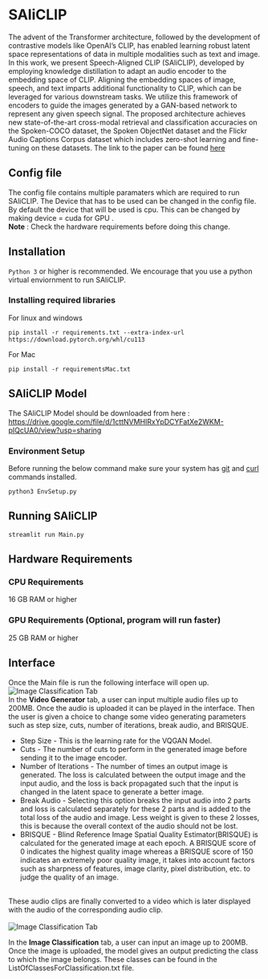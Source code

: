 # SAliCLIP
The advent of the Transformer architecture, followed by the development of contrastive models like OpenAI’s CLIP, has enabled learning robust latent space representations of data in multiple modalities such as text and image. In this work, we present Speech-Aligned CLIP (SAliCLIP), developed by employing knowledge distillation to adapt an audio encoder to the embedding space of CLIP. Aligning the embedding spaces of image, speech, and text imparts additional functionality to CLIP, which can be leveraged for various downstream tasks. We utilize this framework of encoders to guide the images generated by a GAN-based network to represent any given speech signal. The proposed architecture achieves new state-of-the-art cross-modal retrieval and classification accuracies on the Spoken-COCO dataset, the Spoken ObjectNet dataset and the Flickr Audio Captions Corpus dataset which includes zero-shot learning and fine-tuning on these datasets. The link to the paper can be found [here](https://ieeexplore.ieee.org/document/10270664)
## Config file
The config file contains multiple paramaters which are required to run SAliCLIP. The Device that has to be used can be changed in the config file. By default the device that will be used is cpu. This can be changed by making device = cuda for GPU . </br>
**Note** : Check the hardware requirements before doing this change.
## Installation
```Python 3``` or higher is recommended. We encourage that you use a python virtual enviornment to run SAliCLIP.
### Installing required libraries
For linux and windows
```
pip install -r requirements.txt --extra-index-url https://download.pytorch.org/whl/cu113
```
For Mac
```
pip install -r requirementsMac.txt 
```
## SAliCLIP Model
The SAliCLIP Model should be downloaded from here : https://drive.google.com/file/d/1cttNVMHIRxYpDCYFatXe2WKM-pIQcUA0/view?usp=sharing
### Environment Setup
Before running the below command make sure your system has [git](https://www.atlassian.com/git/tutorials/install-git) and [curl](https://help.ubidots.com/en/articles/2165289-learn-how-to-install-run-curl-on-windows-macosx-linux) commands installed.
```
python3 EnvSetup.py
```
## Running SAliCLIP
```
streamlit run Main.py
```
## Hardware Requirements
### CPU Requirements
16 GB RAM or higher 
### GPU Requirements (Optional, program will run faster)
25 GB RAM or higher
## Interface
Once the Main file is run the following interface will open up.
</br>
<img alt="Image Classification Tab" src="Images/Video_Generator.png">
</br>
In the **Video Generator** tab, a user can input multiple audio files up to 200MB. Once the audio is uploaded it can be played in the interface. Then the user is given a choice to change some video generating parameters such as step size, cuts, number of iterations, break audio, and BRISQUE.</br> 
+ Step Size - This is the learning rate for the VQGAN Model.
+ Cuts - The number of cuts to perform in the generated image before sending it to the image encoder.
+ Number of Iterations - The number of times an output image is generated. The loss is calculated between the output image and the input audio, and the loss is back propagated such that the input is changed in the latent space to generate a better image.
+ Break Audio - Selecting this option breaks the input audio into 2 parts and loss is calculated separately for these 2 parts and is added to the total loss of the audio and image. Less weight is given to these 2 losses, this is because the overall context of the audio should not be lost.
+ BRISQUE - Blind Reference Image Spatial Quality Estimator(BRISQUE) is calculated for the generated image at each epoch. A BRISQUE score of 0 indicates the highest quality image whereas a BRISQUE score of 150 indicates an extremely poor quality image, it takes into account factors such as sharpness of features, image clarity, pixel distribution, etc. to judge the quality of an image.</br>
</br>
These audio clips are finally converted to a video which is later displayed with the audio of the corresponding audio clip.</br>
</br>
<img alt="Image Classification Tab" src="Images/Image_Classification.png">
</br>

In the <b>Image Classification</b> tab, a user can input an image up to 200MB. Once the image is uploaded, the model gives an output predicting the class to which the image belongs. These classes can be found in the ListOfClassesForClassification.txt file.  

